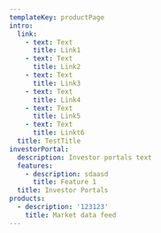 ```yaml
---
templateKey: productPage
intro:
  link:
    - text: Text
      title: Link1
    - text: Text
      title: Link2
    - text: Text
      title: Link3
    - text: Text
      title: Link4
    - text: Text
      title: Link5
    - text: Text
      title: Linkt6
  title: TestTitle
investorPortal:
  description: Investor portals text
  features:
    - description: sdaasd
      title: Feature 1
  title: Investor Portals
products:
  - description: '123123'
    title: Market data feed
---
```

